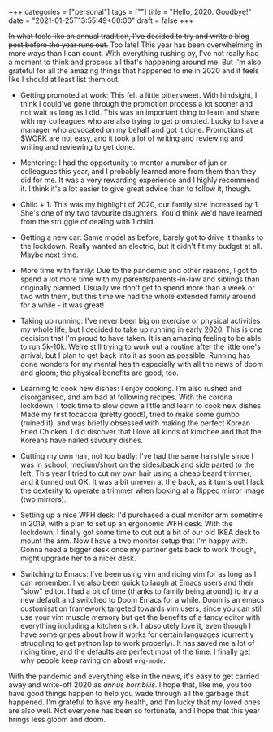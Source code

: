 +++
categories = ["personal"]
tags = [""]
title = "Hello, 2020. Goodbye!"
date = "2021-01-25T13:55:49+00:00"
draft = false
+++

~~In what feels like an annual tradition, I've decided to try and write a blog post before the year runs out.~~ Too late! This year has been overwhelming in more ways than I can count. With everything rushing by, I've not really had a moment to think and process all that's happening around me. But I'm also grateful for all the amazing things that happened to me in 2020 and it feels like I should at least list them out.

   * Getting promoted at work: This felt a little bittersweet. With hindsight, I think I could've gone through the promotion process a lot sooner and not wait as long as I did. This was an important thing to learn and share with my colleagues who are also trying to get promoted. Lucky to have a manager who advocated on my behalf and got it done. Promotions at $WORK are not easy, and it took a lot of writing and reviewing and writing and reviewing to get done. 
   
   * Mentoring: I had the opportunity to mentor a number of junior colleagues this year, and I probably learned more from them than they did for me. It was a very rewarding experience and I highly recommend it. I think it's a lot easier to give great advice than to follow it, though. 
   * Child + 1: This was my highlight of 2020, our family size increased by 1. She's one of my two favourite daughters. You'd think we'd have learned from the struggle of dealing with 1 child. 
   * Getting a new car: Same model as before, barely got to drive it thanks to the lockdown. Really wanted an electric, but it didn't fit my budget at all. Maybe next time. 
   * More time with family: Due to the pandemic and other reasons, I got to spend a lot more time with my parents/parents-in-law and siblings than originally planned. Usually we don't get to spend more than a week or two with them, but this time we had the whole extended family around for a while - it was great!
   * Taking up running: I've never been big on exercise or physical activities my whole life, but I decided to take up running in early 2020. This is one decision that I'm proud to have taken. It is an amazing feeling to be able to run 5k-10k. We're still trying to work out a routine after the little one's arrival, but I plan to get back into it as soon as possible. Running has done wonders for my mental health especially with all the news of doom and gloom; the physical benefits are good, too.
   * Learning to cook new dishes: I enjoy cooking. I'm also rushed and disorganised, and am bad at following recipes. With the corona lockdown, I took time to slow down a little and learn to cook new dishes. Made my first focaccia (pretty good!), tried to make some gumbo (ruined it), and was briefly obsessed with making the perfect Korean Fried Chicken. I did discover that I love all kinds of kimchee and that the Koreans have nailed savoury dishes.
   * Cutting my own hair, not too badly: I've had the same hairstyle since I was in school, medium/short on the sides/back and side parted to the left. This year I tried to cut my own hair using a cheap beard trimmer, and it turned out OK. It was a bit uneven at the back, as it turns out I lack the dexterity to operate a trimmer when looking at a flipped mirror image (two mirrors). 
   * Setting up a nice WFH desk: I'd purchased a dual monitor arm sometime in 2019, with a plan to set up an ergonomic WFH desk. With the lockdown, I finally got some time to cut out a bit of our old IKEA desk to mount the arm. Now I have a two monitor setup that I'm happy with. Gonna need a bigger desk once my partner gets back to work though, might upgrade her to a nicer desk.
   * Switching to Emacs: I've been using vim and ricing vim for as long as I can remember. I've also been quick to laugh at Emacs users and their "slow" editor. I had a bit of time (thanks to family being around) to try a new default and switched to Doom Emacs for a while. Doom is an emacs customisation framework targeted towards vim users, since you can still use your vim muscle memory but get the benefits of a fancy editor with everything including a kitchen sink. I absolutely love it, even though I have some gripes about how it works for certain languages (currently struggling to get python lsp to work properly). It has saved me a lot of ricing time, and the defaults are perfect most of the time. I finally get why people keep raving on about ```org-mode```.

With the pandemic and everything else in the news, it's easy to get carried away and write-off 2020 as _annus horribilis_. I hope that, like me, you too have good things happen to help you wade through all the garbage that happened. I'm grateful to have my health, and I'm lucky that my loved ones are also well. Not everyone has been so fortunate, and I hope that this year brings less gloom and doom.
